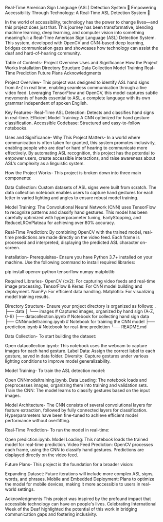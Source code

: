 Real-Time American Sign Language (ASL) Detection System
🌟 Empowering Accessibility Through Technology: A Real-Time ASL Detection System 🌟

In the world of accessibility, technology has the power to change lives—and this project does just that. This journey has been transformative, blending machine learning, deep learning, and computer vision into something meaningful: a Real-Time American Sign Language (ASL) Detection System. This system, developed with OpenCV and CNN-based deep learning, bridges communication gaps and showcases how technology can assist the deaf and hard-of-hearing community.

Table of Contents-
Project Overview
Uses and Significance
How the Project Works
Installation
Directory Structure
Data Collection
Model Training
Real-Time Prediction
Future Plans
Acknowledgments

Project Overview-
This project was designed to identify ASL hand signs from A-Z in real time, enabling seamless communication through a live video feed. Leveraging TensorFlow and OpenCV, this model captures subtle movements of hands essential to ASL, a complete language with its own grammar independent of spoken English.

Key Features-
Real-Time ASL Detection: Detects and classifies hand signs in real-time.
Efficient Model Training: A CNN optimized for hand gesture classification.
Accessible Codebase: Structured and easy-to-follow notebooks.

Uses and Significance-
Why This Project Matters-
In a world where communication is often taken for granted, this system promotes inclusivity, enabling people who are deaf or hard of hearing to communicate more effectively. By automating ASL recognition, this project has the potential to empower users, create accessible interactions, and raise awareness about ASL’s complexity as a linguistic system.

How the Project Works-
This project is broken down into three main components:

Data Collection: Custom datasets of ASL signs were built from scratch. The data collection notebook enables users to capture hand gestures for each letter in varied lighting and angles to ensure robust model training.

Model Training: The Convolutional Neural Network (CNN) uses TensorFlow to recognize patterns and classify hand gestures. This model has been carefully optimized with hyperparameter tuning, EarlyStopping, and ReduceLROnPlateau for achieving over 80% accuracy.

Real-Time Prediction: By combining OpenCV with the trained model, real-time predictions are made directly on the video feed. Each frame is processed and interpreted, displaying the predicted ASL character on-screen.

Installation-
Prerequisites-
Ensure you have Python 3.7+ installed on your machine. Use the following command to install required libraries:

pip install opencv-python tensorflow numpy matplotlib

Required Libraries-
OpenCV (cv2): For capturing video feeds and real-time image processing.
TensorFlow & Keras: For CNN model building and deployment.
NumPy: For efficient data handling.
Matplotlib: For visualizing model training results.

Directory Structure-
Ensure your project directory is organized as follows:
.
├── data
│   └── images                 # Captured images, organized by hand sign (A-Z, 0-9)
├── datacollection.ipynb       # Notebook for collecting hand sign data
├── CNNmodeltraining.ipynb     # Notebook for training the CNN model
├── prediction.ipynb           # Notebook for real-time prediction
└── README.md

Data Collection-
To start building the dataset:

Open datacollection.ipynb: This notebook uses the webcam to capture images for each hand gesture.
Label Data: Assign the correct label to each gesture, saved in data folder.
Diversity: Capture gestures under various lighting conditions to improve model generalizability.

Model Training-
To train the ASL detection model:

Open CNNmodeltraining.ipynb.
Data Loading: The notebook loads and preprocesses images, organizing them into training and validation sets.
Train the CNN: The model learns to classify gestures based on the input images.

Model Architecture-
The CNN consists of several convolutional layers for feature extraction, followed by fully connected layers for classification. Hyperparameters have been fine-tuned to achieve efficient model performance without overfitting.

Real-Time Prediction-
To run the model in real-time:

Open prediction.ipynb.
Model Loading: This notebook loads the trained model for real-time prediction.
Video Feed Prediction: OpenCV processes each frame, using the CNN to classify hand gestures. Predictions are displayed directly on the video feed.

Future Plans-
This project is the foundation for a broader vision:

Expanding Dataset: Future iterations will include more complex ASL signs, words, and phrases.
Mobile and Embedded Deployment: Plans to optimize the model for mobile devices, making it more accessible to users in real-world settings.

Acknowledgments
This project was inspired by the profound impact that accessible technology can have on people's lives. Celebrating International Week of the Deaf highlighted the potential of this work in bridging communication gaps and fostering inclusivity.